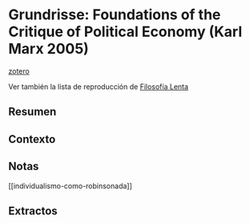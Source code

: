 # Grundrisse: Foundations of the Critique of Political Economy (Karl Marx 2005)
[zotero](zotero://select/items/@marx2005)

Ver también la lista de reproducción de [Filosofía Lenta](https://www.youtube.com/watch?v=T3o43XoiCnc&list=PLtVDvcYxbHpoJ7WxtK5I2f7vjhlN4GkBH)

## Resumen


## Contexto

## Notas

[[individualismo-como-robinsonada]]

## Extractos

